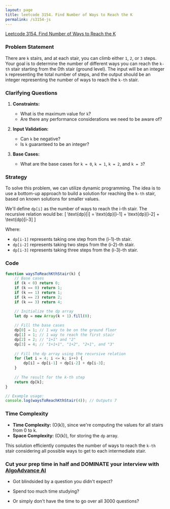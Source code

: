 ```yaml
---
layout: page
title: leetcode 3154. Find Number of Ways to Reach the K
permalink: /s3154-js
---
```

[Leetcode 3154. Find Number of Ways to Reach the K](https://algoadvance.github.io/algoadvance/l3154)
### Problem Statement

There are `k` stairs, and at each stair, you can climb either `1`, `2`, or `3` steps. Your goal is to determine the number of different ways you can reach the `k-th` stair starting from the 0th stair (ground level). The input will be an integer `k` representing the total number of steps, and the output should be an integer representing the number of ways to reach the `k-th` stair.

### Clarifying Questions

1. **Constraints:**
   - What is the maximum value for `k`?
   - Are there any performance considerations we need to be aware of?

2. **Input Validation:**
   - Can `k` be negative?
   - Is `k` guaranteed to be an integer?

3. **Base Cases:**
   - What are the base cases for `k = 0`, `k = 1`, `k = 2`, and `k = 3`?

### Strategy

To solve this problem, we can utilize dynamic programming. The idea is to use a bottom-up approach to build a solution for reaching the `k-th` stair, based on known solutions for smaller values. 

We'll define `dp[i]` as the number of ways to reach the i-th stair. The recursive relation would be:
\[ \text{dp}[i] = \text{dp}[i-1] + \text{dp}[i-2] + \text{dp}[i-3] \]

Where:
- `dp[i-1]` represents taking one step from the (i-1)-th stair.
- `dp[i-2]` represents taking two steps from the (i-2)-th stair.
- `dp[i-3]` represents taking three steps from the (i-3)-th stair.

### Code

```javascript
function waysToReachKthStair(k) {
    // Base cases
    if (k < 0) return 0;
    if (k == 0) return 1;
    if (k == 1) return 1;
    if (k == 2) return 2;
    if (k == 3) return 4;

    // Initialize the dp array
    let dp = new Array(k + 1).fill(0);
    
    // Fill the base cases
    dp[0] = 1; // 1 way to be on the ground floor
    dp[1] = 1; // 1 way to reach the first stair
    dp[2] = 2; // "1+1" and "2"
    dp[3] = 4; // "1+1+1", "1+2", "2+1", and "3"
   
    // Fill the dp array using the recursive relation
    for (let i = 4; i <= k; i++) {
        dp[i] = dp[i-1] + dp[i-2] + dp[i-3];
    }
    
    // The result for the k-th step
    return dp[k];
}

// Example usage:
console.log(waysToReachKthStair(4)); // Outputs 7
```

### Time Complexity

- **Time Complexity:** \(O(k)\), since we're computing the values for all stairs from 0 to k.
- **Space Complexity:** \(O(k)\), for storing the `dp` array.

This solution efficiently computes the number of ways to reach the `k-th` stair considering all possible ways to get to each intermediate stair.


### Cut your prep time in half and DOMINATE your interview with [AlgoAdvance AI](https://algoAdvance.com)

- Got blindsided by a question you didn't expect?

- Spend too much time studying?

- Or simply don't have the time to go over all 3000 questions?

